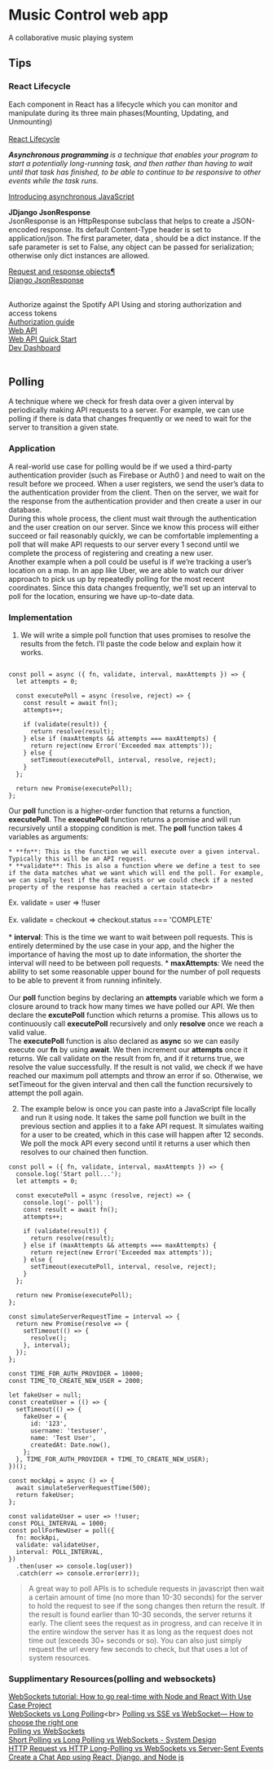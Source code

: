 # Music Control web app

A collaborative music playing system


## Tips
### React Lifecycle
Each component in React has a lifecycle which you can monitor and manipulate during its three main phases(Mounting, Updating, and Unmounting)<br><br>
[React Lifecycle](https://www.w3schools.com/react/react_lifecycle.asp#:~:text=Each%20component%20in%20React%20has,Mounting%2C%20Updating%2C%20and%20Unmounting.)
<br>

<em>
<strong>Asynchronous programming
</strong>  is a technique that enables your program to start a potentially long-running task, and then rather than having to wait until that task has finished, to be able to continue to be responsive to other events while the task runs.</em><br>


[Introducing asynchronous JavaScript](https://developer.mozilla.org/en-US/docs/Learn/JavaScript/Asynchronous/Introducing)

<strong>JDjango JsonResponse
</strong>
<br>
JsonResponse is an HttpResponse subclass that helps to create a JSON-encoded response. Its default Content-Type header is set to application/json. The first parameter, data , should be a dict instance. If the safe parameter is set to False, any object can be passed for serialization; otherwise only dict instances are allowed.
<br>

[Request and response objects¶](https://docs.djangoproject.com/en/4.0/ref/request-response/)<br>
[Django JsonResponse](https://zetcode.com/django/jsonresponse/)<br>
<br>

Authorize against the Spotify API
Using and storing authorization and access tokens<br>
[Authorization guide](https://developer.spotify.com/documentation/general/guides/authorization/)<br>
[Web API](https://developer.spotify.com/documentation/web-api/)<br>
[Web API Quick Start](https://developer.spotify.com/documentation/web-api/quick-start/)<br>
[Dev Dashboard](https://developer.spotify.com/dashboard/applications)<br>
<br>

## Polling

A technique where we check for fresh data over a given interval by periodically making API requests to a server. For example, we can use polling if there is data that changes frequently or we need to wait for the server to transition a given state. 
<br>
### **Application** <br>
A real-world use case for polling would be if we used a third-party authentication provider (such as Firebase or Auth0 ) and need to wait on the result before we proceed. When a user registers, we send the user’s data to the authentication provider from the client. Then on the server, we wait for the response from the authentication provider and then create a user in our database.
<br>
During this whole process, the client must wait through the authentication and the user creation on our server. Since we know this process will either succeed or fail reasonably quickly, we can be comfortable implementing a poll that will make API requests to our server every 1 second until we complete the process of registering and creating a new user.
<br>
Another example when a poll could be useful is if we’re tracking a user’s location on a map. In an app like Uber, we are able to watch our driver approach to pick us up by repeatedly polling for the most recent coordinates. Since this data changes frequently, we’ll set up an interval to poll for the location, ensuring we have up-to-date data.
<br>
### **Implementation**<br>

1. We will write a simple poll function that uses promises to resolve the results from the fetch. I’ll paste the code below and explain how it works.

```

const poll = async ({ fn, validate, interval, maxAttempts }) => {
  let attempts = 0;

  const executePoll = async (resolve, reject) => {
    const result = await fn();
    attempts++;

    if (validate(result)) {
      return resolve(result);
    } else if (maxAttempts && attempts === maxAttempts) {
      return reject(new Error('Exceeded max attempts'));
    } else {
      setTimeout(executePoll, interval, resolve, reject);
    }
  };

  return new Promise(executePoll);
};
```

Our **poll** function is a higher-order function that returns a function, **executePoll**. The **executePoll** function returns a promise and will run recursively until a stopping condition is met. The **poll** function takes 4 variables as arguments:

    * **fn**: This is the function we will execute over a given interval. Typically this will be an API request.
    * **validate**: This is also a function where we define a test to see if the data matches what we want which will end the poll. For example, we can simply test if the data exists or we could check if a nested property of the response has reached a certain state<br>
Ex. validate = user => !!user
<br><br>
Ex. validate = checkout => checkout.status === 'COMPLETE'
<br><br>
    * **interval**: This is the time we want to wait between poll requests. This is entirely determined by the use case in your app, and the higher the importance of having the most up to date information, the shorter the interval will need to be between poll requests.
    * **maxAttempts**: We need the ability to set some reasonable upper bound for the number of poll requests to be able to prevent it from running infinitely.<br><br>
Our **poll** function begins by declaring an **attempts** variable which we form a closure around to track how many times we have polled our API. We then declare the **excutePoll** function which returns a promise. This allows us to continuously call **executePoll** recursively and only **resolve** once we reach a valid value.
<br>
The **executePoll** function is also declared as **async** so we can easily execute our **fn** by using **await**. We then increment our **attempts** once it returns. We call validate on the result from fn, and if it returns true, we resolve the value successfully. If the result is not valid, we check if we have reached our maximum poll attempts and throw an error if so. Otherwise, we setTimeout for the given interval and then call the function recursively to attempt the poll again.


2. The example below is once you can paste into a JavaScript file locally and run it using node. It takes the same poll function we built in the previous section and applies it to a fake API request. It simulates waiting for a user to be created, which in this case will happen after 12 seconds. We poll the mock API every second until it returns a user which then resolves to our chained then function.

```
const poll = ({ fn, validate, interval, maxAttempts }) => {
  console.log('Start poll...');
  let attempts = 0;

  const executePoll = async (resolve, reject) => {
    console.log('- poll');
    const result = await fn();
    attempts++;

    if (validate(result)) {
      return resolve(result);
    } else if (maxAttempts && attempts === maxAttempts) {
      return reject(new Error('Exceeded max attempts'));
    } else {
      setTimeout(executePoll, interval, resolve, reject);
    }
  };

  return new Promise(executePoll);
};

const simulateServerRequestTime = interval => {
  return new Promise(resolve => {
    setTimeout(() => {
      resolve();
    }, interval);
  });
};

const TIME_FOR_AUTH_PROVIDER = 10000;
const TIME_TO_CREATE_NEW_USER = 2000;

let fakeUser = null;
const createUser = (() => {
  setTimeout(() => {
    fakeUser = {
      id: '123',
      username: 'testuser',
      name: 'Test User',
      createdAt: Date.now(),
    };
  }, TIME_FOR_AUTH_PROVIDER + TIME_TO_CREATE_NEW_USER);
})();

const mockApi = async () => {
  await simulateServerRequestTime(500);
  return fakeUser;
};

const validateUser = user => !!user;
const POLL_INTERVAL = 1000;
const pollForNewUser = poll({
  fn: mockApi,
  validate: validateUser,
  interval: POLL_INTERVAL,
})
  .then(user => console.log(user))
  .catch(err => console.error(err));
```

> A great way to poll APIs is to schedule requests in javascript then wait a certain amount of time (no more than 10-30 seconds) for the server to hold the request to see if the song changes then return the result. If the result is found earlier than 10-30 seconds, the server returns it early. The client sees the request as in progress, and can receive it in the entire window the server has it as long as the request does not time out (exceeds 30+ seconds or so). You can also just simply request the url every few seconds to check, but that uses a lot of system resources.

### Supplimentary Resources(polling and websockets)

[WebSockets tutorial: How to go real-time with Node and React With Use Case Project
](https://www.youtube.com/watch?v=LenNpb5zqGE&ab_channel=LogRocket)<br>
[WebSockets vs Long Polling](https://ably.com/blog/websockets-vs-long-polling#:~:text=Generally%2C%20WebSockets%20will%20be%20the,hops%20between%20servers%20and%20devices.)<br>
[Polling vs SSE vs WebSocket— How to choose the right one](https://codeburst.io/polling-vs-sse-vs-websocket-how-to-choose-the-right-one-1859e4e13bd9)<br>
[Polling vs WebSockets](https://www.cookieshq.co.uk/posts/polling-vs-websockets)<br>
[Short Polling vs Long Polling vs WebSockets - System Design](https://www.youtube.com/watch?v=ZBM28ZPlin8&ab_channel=BeABetterDev)<br>
[HTTP Request vs HTTP Long-Polling vs WebSockets vs Server-Sent Events](https://www.youtube.com/watch?v=k56H0DHqu5Y&ab_channel=AfterAcademy)<br>
[Create a Chat App using React, Django, and Node js](https://www.youtube.com/watch?v=aTEIju81QVE&list=PLo7TNe_pEoMXWMuczlaSDdIt2HgRCwggR&ab_channel=AdefemiGreat)<br>
